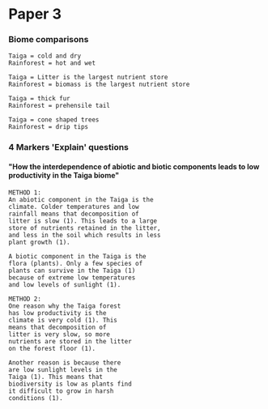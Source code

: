 # Paper 3

### Biome comparisons
```
Taiga = cold and dry
Rainforest = hot and wet

Taiga = Litter is the largest nutrient store
Rainforest = biomass is the largest nutrient store

Taiga = thick fur
Rainforest = prehensile tail

Taiga = cone shaped trees
Rainforest = drip tips
```

### 4 Markers 'Explain' questions

#### "How the interdependence of abiotic and biotic components leads to low productivity in the Taiga biome"
```
METHOD 1:
An abiotic component in the Taiga is the
climate. Colder temperatures and low
rainfall means that decomposition of
litter is slow (1). This leads to a large
store of nutrients retained in the litter,
and less in the soil which results in less
plant growth (1).

A biotic component in the Taiga is the
flora (plants). Only a few species of
plants can survive in the Taiga (1)
because of extreme low temperatures
and low levels of sunlight (1).

METHOD 2:
One reason why the Taiga forest
has low productivity is the
climate is very cold (1). This
means that decomposition of
litter is very slow, so more
nutrients are stored in the litter
on the forest floor (1).

Another reason is because there
are low sunlight levels in the
Taiga (1). This means that
biodiversity is low as plants find
it difficult to grow in harsh
conditions (1).
```
